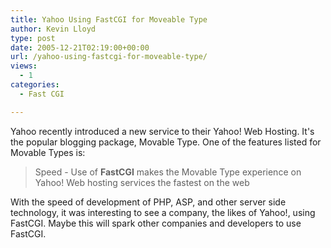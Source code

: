 ```yaml
---
title: Yahoo Using FastCGI for Moveable Type
author: Kevin Lloyd
type: post
date: 2005-12-21T02:19:00+00:00
url: /yahoo-using-fastcgi-for-moveable-type/
views:
  - 1
categories:
  - Fast CGI

---
```

Yahoo recently introduced a new service to their Yahoo! Web Hosting. It's the popular blogging package, Movable Type. One of the features listed for Movable Types is:

> Speed - Use of **FastCGI** makes the Movable Type experience on Yahoo! Web hosting services the fastest on the web

With the speed of development of PHP, ASP, and other server side technology, it was interesting to see a company, the likes of Yahoo!, using FastCGI. Maybe this will spark other companies and developers to use FastCGI.
